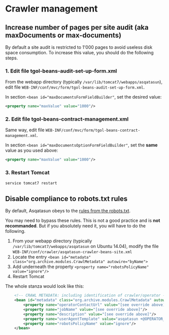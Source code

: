 # Crawler management


## Increase number of pages per site audit (aka maxDocuments or max-documents)

By default a site audit is restricted to 1'000 pages to avoid useless disk space consumption.
To increase this value, you should do the following steps.

### 1. Edit file tgol-beans-audit-set-up-form.xml

From the webapp directory (typically `/var/lib/tomcat7/webapps/asqatasun`),
edit file `WEB-INF/conf/mvc/form/tgol-beans-audit-set-up-form.xml`.

In section `<bean id="maxDocumentsFormFieldBuilder"`, set the desired value:
  
```xml
<property name="maxValue" value="1000"/>
```

### 2. Edit file tgol-beans-contract-management.xml

Same way, edit file `WEB-INF/conf/mvc/form/tgol-beans-contract-management.xml`.
 
In section `<bean id="maxDocumentsOptionFormFieldBuilder"`, set the
**same** value as you used above:

```xml
<property name="maxValue" value="1000"/>
```

### 3. Restart Tomcat

```sh
service tomcat7 restart
```


## Disable compliance to robots.txt rules

By default, Asqatasun obeys to the [rules from the robots.txt](http://www.robotstxt.org/). 

You may need to bypass these rules. This is not a good practice and is **not recommanded**. 
But if you absolutely need it, you will have to do the following.

1. From your webapp directory (typically `/var/lib/tomcat7/webapps/asqatasun` on Ubuntu 14.04), 
   modify the file `WEB-INF/conf/crawler/asqatasun-crawler-beans-site.xml`
2. Locate the entry `<bean id="metadata" class="org.archive.modules.CrawlMetadata" autowire="byName">`
3. Add underneath the property `<property name="robotsPolicyName" value="ignore"/>`
4. Restart Tomcat

The whole stanza would look like this:

```xml
    <!-- CRAWL METADATA: including identification of crawler/operator -->
    <bean id="metadata" class="org.archive.modules.CrawlMetadata" autowire="byName">
        <property name="operatorContactUrl" value="[see override above]"/>
        <property name="jobName" value="[see override above]"/>
        <property name="description" value="[see override above]"/>
        <property name="userAgentTemplate" value="asqatasun +@OPERATOR_CONTACT_URL@"/>
        <property name="robotsPolicyName" value="ignore"/>
    </bean>
```
